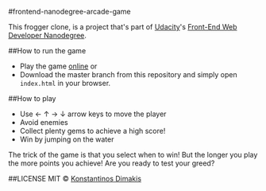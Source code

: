 #frontend-nanodegree-arcade-game

This frogger clone, is a project that's part of [Udacity](https://www.udacity.com/)'s [Front-End Web Developer Nanodegree](https://www.udacity.com/course/front-end-web-developer-nanodegree--nd001).

##How to run the game
* Play the game [online](https://konstantinosdimakis.github.io/frontend-nanodegree-arcade-game/)
or
* Download the master branch from this repository and simply open `index.html` in your browser.

##How to play
* Use ← ↑ → ↓ arrow keys to  move the player
* Avoid enemies
* Collect plenty gems to achieve a high score!
* Win by jumping on the water

The trick of the game is that you select when to win! But the longer you play the more points you achieve! Are you ready to test your greed?

##LICENSE
MIT © [Konstantinos Dimakis](https://github.com/KonstantinosDimakis)
